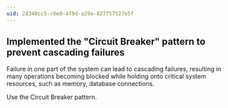 ```yaml
---
uid: 2d348cc5-c6e0-4f9d-a29a-827f57527e5f
---
```

## Implemented the "Circuit Breaker" pattern to prevent cascading failures

<div class="alert is-warning"><p>Failure in one part of the system can lead to cascading failures, resulting in many operations becoming blocked while holding onto critical system resources, such as memory, database connections.</p></div>

Use the Circuit Breaker pattern.
